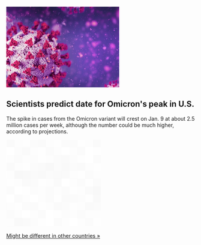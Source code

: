 
![Scientists predict date for Omicron's peak in U.S.](./20220102055842.png)
## Scientists predict date for Omicron's peak in U.S.

The spike in cases from the Omicron variant will crest on Jan. 9 at about 2.5 million cases per week, although the number could be much higher, according to projections.

![pic](../square_bg.png)

[Might be different in other countries »](https://www.yahoo.com/news/scientists-predict-omicron-peak-u-150556534.html)
